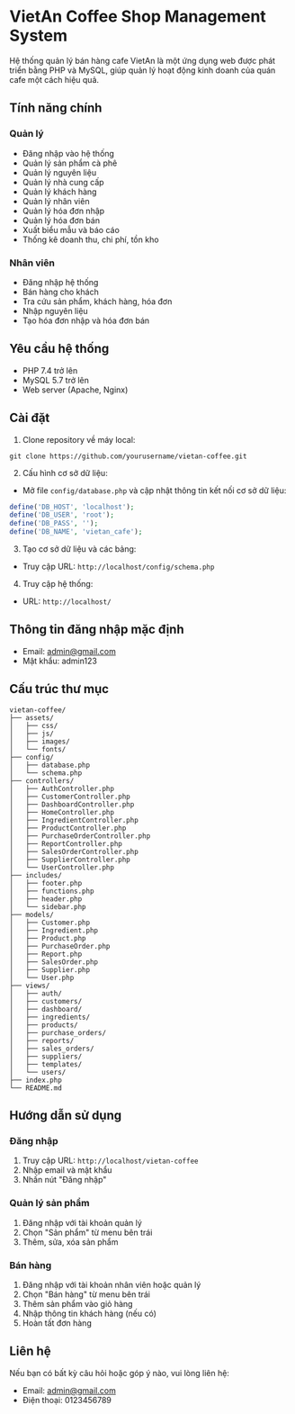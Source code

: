 # VietAn Coffee Shop Management System

Hệ thống quản lý bán hàng cafe VietAn là một ứng dụng web được phát triển bằng PHP và MySQL, giúp quản lý hoạt động kinh doanh của quán cafe một cách hiệu quả.

## Tính năng chính

### Quản lý

- Đăng nhập vào hệ thống
- Quản lý sản phẩm cà phê
- Quản lý nguyên liệu
- Quản lý nhà cung cấp
- Quản lý khách hàng
- Quản lý nhân viên
- Quản lý hóa đơn nhập
- Quản lý hóa đơn bán
- Xuất biểu mẫu và báo cáo
- Thống kê doanh thu, chi phí, tồn kho

### Nhân viên

- Đăng nhập hệ thống
- Bán hàng cho khách
- Tra cứu sản phẩm, khách hàng, hóa đơn
- Nhập nguyên liệu
- Tạo hóa đơn nhập và hóa đơn bán

## Yêu cầu hệ thống

- PHP 7.4 trở lên
- MySQL 5.7 trở lên
- Web server (Apache, Nginx)

## Cài đặt

1. Clone repository về máy local:

```
git clone https://github.com/yourusername/vietan-coffee.git
```

2. Cấu hình cơ sở dữ liệu:

- Mở file `config/database.php` và cập nhật thông tin kết nối cơ sở dữ liệu:

```php
define('DB_HOST', 'localhost');
define('DB_USER', 'root');
define('DB_PASS', '');
define('DB_NAME', 'vietan_cafe');
```

3. Tạo cơ sở dữ liệu và các bảng:

- Truy cập URL: `http://localhost/config/schema.php`

4. Truy cập hệ thống:

- URL: `http://localhost/`

## Thông tin đăng nhập mặc định

- Email: admin@gmail.com
- Mật khẩu: admin123

## Cấu trúc thư mục

```
vietan-coffee/
├── assets/
│   ├── css/
│   ├── js/
│   ├── images/
│   └── fonts/
├── config/
│   ├── database.php
│   └── schema.php
├── controllers/
│   ├── AuthController.php
│   ├── CustomerController.php
│   ├── DashboardController.php
│   ├── HomeController.php
│   ├── IngredientController.php
│   ├── ProductController.php
│   ├── PurchaseOrderController.php
│   ├── ReportController.php
│   ├── SalesOrderController.php
│   ├── SupplierController.php
│   └── UserController.php
├── includes/
│   ├── footer.php
│   ├── functions.php
│   ├── header.php
│   └── sidebar.php
├── models/
│   ├── Customer.php
│   ├── Ingredient.php
│   ├── Product.php
│   ├── PurchaseOrder.php
│   ├── Report.php
│   ├── SalesOrder.php
│   ├── Supplier.php
│   └── User.php
├── views/
│   ├── auth/
│   ├── customers/
│   ├── dashboard/
│   ├── ingredients/
│   ├── products/
│   ├── purchase_orders/
│   ├── reports/
│   ├── sales_orders/
│   ├── suppliers/
│   ├── templates/
│   └── users/
├── index.php
└── README.md
```

## Hướng dẫn sử dụng

### Đăng nhập

1. Truy cập URL: `http://localhost/vietan-coffee`
2. Nhập email và mật khẩu
3. Nhấn nút "Đăng nhập"

### Quản lý sản phẩm

1. Đăng nhập với tài khoản quản lý
2. Chọn "Sản phẩm" từ menu bên trái
3. Thêm, sửa, xóa sản phẩm

### Bán hàng

1. Đăng nhập với tài khoản nhân viên hoặc quản lý
2. Chọn "Bán hàng" từ menu bên trái
3. Thêm sản phẩm vào giỏ hàng
4. Nhập thông tin khách hàng (nếu có)
5. Hoàn tất đơn hàng

## Liên hệ

Nếu bạn có bất kỳ câu hỏi hoặc góp ý nào, vui lòng liên hệ:

- Email: admin@gmail.com
- Điện thoại: 0123456789

